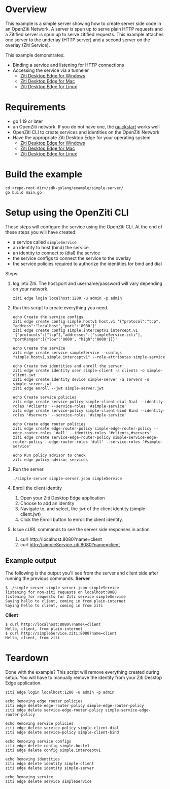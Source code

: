 # Overview
This example is a simple server showing how to create server side code in an OpenZiti Network. A server is spun up to 
serve plain HTTP requests and a Zitified server is spun up to serve zitified requests. This example attaches one server 
to the underlay (HTTP server) and a second server on the overlay (Ziti Service).

This example demonstrates:
* Binding a service and listening for HTTP connections
* Accessing the service via a tunneler
  * [Ziti Desktop Edge for Windows](https://github.com/openziti/desktop-edge-win/releases)
  * [Ziti Desktop Edge for Mac](https://apps.apple.com/app/id1460484572)
  * [Ziti Desktop Edge for Linux](https://openziti.github.io/ziti/clients/linux.html)

# Requirements
* go 1.19 or later
* an OpenZiti network. If you do not have one, the [quickstart](https://openziti.github.io/ziti/quickstarts/quickstart-overview.html) works well
* OpenZiti CLI to create services and identities on the OpenZiti Network
* Have the appropriate Ziti Desktop Edge for your operating system
  * [Ziti Desktop Edge for Windows](https://github.com/openziti/desktop-edge-win/releases)
  * [Ziti Desktop Edge for Mac](https://apps.apple.com/app/id1460484572)
  * [Ziti Desktop Edge for Linux](https://openziti.github.io/ziti/clients/linux.html)

# Build the example
```
cd <repo-root-dir>/sdk-golang/example/simple-server/
go build main.go
```

# Setup using the OpenZiti CLI
These steps will configure the service using the OpenZiti CLI. At the end of these steps you will have created:
* a service called `simpleService`
* an identity to host (bind) the service
* an identity to connect to (dial) the service
* the service configs to connect the service to the overlay
* the service policies required to authorize the identities for bind and dial

Steps:
1. log into Ziti. The host:port and username/password will vary depending on your network.

       ziti edge login localhost:1280 -u admin -p admin
1. Run this script to create everything you need.

       echo Create the service configs
       ziti edge create config simple.hostv1 host.v1 '{"protocol":"tcp", "address":"localhost","port":'8080'}'
       ziti edge create config simple.interceptv1 intercept.v1 '{"protocols":["tcp"],"addresses":["simpleService.ziti"], "portRanges":[{"low":'8080', "high":'8080'}]}'

       echo Create the service
       ziti edge create service simpleService --configs "simple.hostv1,simple.interceptv1" --role-attributes simple-service
       
       echo Create two identities and enroll the server
       ziti edge create identity user simple-client -a clients -o simple-client.jwt
       ziti edge create identity device simple-server -a servers -o simple-server.jwt
       ziti edge enroll --jwt simple-server.jwt
       
       echo Create service policies
       ziti edge create service-policy simple-client-dial Dial --identity-roles '#clients' --service-roles '#simple-service'
       ziti edge create service-policy simple-client-bind Bind --identity-roles '#servers' --service-roles '#simple-service'
       
       echo Create edge router policies
       ziti edge create edge-router-policy simple-edge-router-policy --edge-router-roles '#all' --identity-roles '#clients,#servers'
       ziti edge create service-edge-router-policy simple-service-edge-router-policy --edge-router-roles '#all' --service-roles '#simple-service'
       
       echo Run policy advisor to check
       ziti edge policy-advisor services
1. Run the server.

       ./simple-server simple-server.json simpleService

1. Enroll the client identity
   1. Open your Ziti Desktop Edge application
   1. Choose to add an identity
   1. Navigate to, and select, the `jwt` of the client identity (simple-client.jwt)
   1. Click the Enroll button to enroll the client identity.

1. Issue cURL commands to see the server side responses in action
   1. curl http://localhost:8080?name=client
   2. curl http://simpleService.ziti:8080?name=client

## Example output
The following is the output you'll see from the server and client side after running the previous commands.
**Server**
```
$ ./simple-server simple-server.json simpleService
listening for non-ziti requests on localhost:8080
listening for requests for Ziti service simpleService
Saying hello to client, coming in from plain-internet
Saying hello to client, coming in from ziti
```
**Client**
```
$ curl http://localhost:8080\?name\=client
Hello, client, from plain-internet
$ curl http://simpleService.ziti:8080?name=client
Hello, client, from ziti
```

# Teardown
Done with the example? This script will remove everything created during setup.
You will have to manually remove the identity from your Ziti Desktop Edge application.
```
ziti edge login localhost:1280 -u admin -p admin

echo Removing edge router policies
ziti edge delete edge-router-policy simple-edge-router-policy
ziti edge delete service-edge-router-policy simple-service-edge-router-policy

echo Removing service policies
ziti edge delete service-policy simple-client-dial
ziti edge delete service-policy simple-client-bind

echo Removing service configs
ziti edge delete config simple.hostv1
ziti edge delete config simple.interceptv1

echo Removing identities
ziti edge delete identity simple-client
ziti edge delete identity simple-server

echo Removing service
ziti edge delete service simpleService
```
